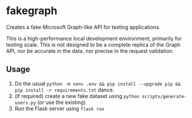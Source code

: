 # fakegraph

Creates a fake Microsoft Graph-like API for testing applications.

This is a high-performance local development environment, primarily for testing scale. This is not designed to be a complete replica of the Graph API, nor be accurate in the data, nor precise in the request validation.

## Usage

1. Do the usual `python -m venv .env && pip install --upgrade pip && pip install -r requirements.txt` dance.
2. (if required) create a new fake dataset using `python scripts/generate-users.py` (or use the existing)
3. Run the Flask server using `flask run`
